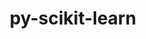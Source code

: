 ---
title: "py-scikit-learn"
layout: cache
categories: [package, develop-2023-05-21]
meta: {"versions": ["1.2.2"], "compilers": ["gcc@=11.1.0", "gcc@=11.3.0"], "oss": ["ubuntu20.04", "ubuntu22.04"], "platforms": ["linux"], "targets": ["ppc64le", "x86_64_v3"], "stacks": ["e4s", "e4s-power", "ml-linux-x86_64-cpu", "ml-linux-x86_64-cuda", "ml-linux-x86_64-rocm", "root"], "num_specs": 5, "num_specs_by_stack": {"e4s-power": 1, "root": 5, "e4s": 1, "ml-linux-x86_64-cpu": 2, "ml-linux-x86_64-cuda": 2, "ml-linux-x86_64-rocm": 1}}
spec_details: [{"hash": "qwkezrzugk6somvsh4rzx4wbwqqvkpqc", "compiler": "gcc@=11.1.0", "versions": ["1.2.2"], "os": "ubuntu20.04", "platform": "linux", "target": "ppc64le", "variants": ["build_system=python_pip", "+openmp"], "stacks": ["e4s-power", "root"], "size": "-", "tarball": "https://binaries.spack.io/releases/develop-2023-05-21/build_cache/linux-ubuntu20.04-ppc64le/gcc-11.1.0/py-scikit-learn-1.2.2/linux-ubuntu20.04-ppc64le-gcc-11.1.0-py-scikit-learn-1.2.2-qwkezrzugk6somvsh4rzx4wbwqqvkpqc.spack"}, {"hash": "yzdqazpt72jepagjbuvapstjbfq3363j", "compiler": "gcc@=11.1.0", "versions": ["1.2.2"], "os": "ubuntu20.04", "platform": "linux", "target": "x86_64_v3", "variants": ["build_system=python_pip", "+openmp"], "stacks": ["e4s", "root"], "size": "-", "tarball": "https://binaries.spack.io/releases/develop-2023-05-21/build_cache/linux-ubuntu20.04-x86_64_v3/gcc-11.1.0/py-scikit-learn-1.2.2/linux-ubuntu20.04-x86_64_v3-gcc-11.1.0-py-scikit-learn-1.2.2-yzdqazpt72jepagjbuvapstjbfq3363j.spack"}, {"hash": "bnwnkp73fghy6np2ipmxcxhmaddyfuri", "compiler": "gcc@=11.3.0", "versions": ["1.2.2"], "os": "ubuntu22.04", "platform": "linux", "target": "x86_64_v3", "variants": ["build_system=python_pip", "+openmp"], "stacks": ["root", "ml-linux-x86_64-cpu"], "size": "-", "tarball": "https://binaries.spack.io/releases/develop-2023-05-21/build_cache/linux-ubuntu22.04-x86_64_v3/gcc-11.3.0/py-scikit-learn-1.2.2/linux-ubuntu22.04-x86_64_v3-gcc-11.3.0-py-scikit-learn-1.2.2-bnwnkp73fghy6np2ipmxcxhmaddyfuri.spack"}, {"hash": "dpl2yu2fa5ab2gloyt5kph5wp4d52xio", "compiler": "gcc@=11.3.0", "versions": ["1.2.2"], "os": "ubuntu22.04", "platform": "linux", "target": "x86_64_v3", "variants": ["build_system=python_pip", "+openmp"], "stacks": ["ml-linux-x86_64-cuda", "root"], "size": "-", "tarball": "https://binaries.spack.io/releases/develop-2023-05-21/build_cache/linux-ubuntu22.04-x86_64_v3/gcc-11.3.0/py-scikit-learn-1.2.2/linux-ubuntu22.04-x86_64_v3-gcc-11.3.0-py-scikit-learn-1.2.2-dpl2yu2fa5ab2gloyt5kph5wp4d52xio.spack"}, {"hash": "4qgf3cdcxmvp2tr225frygnzhr3gotqh", "compiler": "gcc@=11.3.0", "versions": ["1.2.2"], "os": "ubuntu22.04", "platform": "linux", "target": "x86_64_v3", "variants": ["build_system=python_pip", "+openmp"], "stacks": ["ml-linux-x86_64-rocm", "ml-linux-x86_64-cuda", "root", "ml-linux-x86_64-cpu"], "size": "-", "tarball": "https://binaries.spack.io/releases/develop-2023-05-21/build_cache/linux-ubuntu22.04-x86_64_v3/gcc-11.3.0/py-scikit-learn-1.2.2/linux-ubuntu22.04-x86_64_v3-gcc-11.3.0-py-scikit-learn-1.2.2-4qgf3cdcxmvp2tr225frygnzhr3gotqh.spack"}]
---